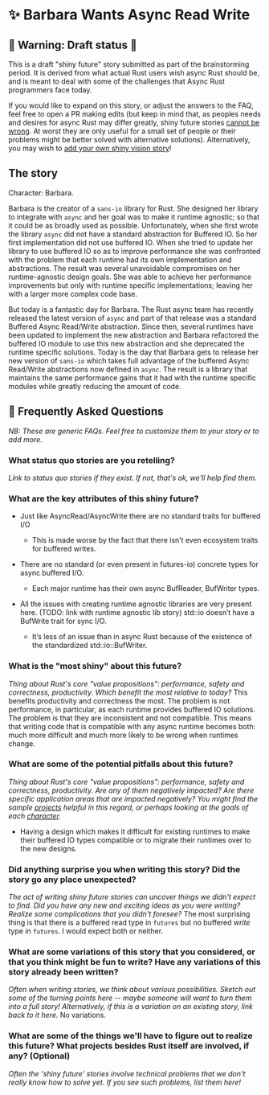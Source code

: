 # ✨ Barbara Wants Async Read Write

## 🚧 Warning: Draft status 🚧

This is a draft "shiny future" story submitted as part of the brainstorming period. It is derived from what actual Rust users wish async Rust should be, and is meant to deal with some of the challenges that Async Rust programmers face today.

If you would like to expand on this story, or adjust the answers to the FAQ, feel free to open a PR making edits (but keep in mind that, as peoples needs and desires for async Rust may differ greatly, shiny future stories [cannot be wrong]. At worst they are only useful for a small set of people or their problems might be better solved with alternative solutions). Alternatively, you may wish to [add your own shiny vision story][htvsq]!

## The story

Character: Barbara.

Barbara is the creator of a `sans-io` library for Rust. She designed her library to 
integrate with `async` and her goal was to make it runtime agnostic; so that it could
be as broadly used as possible.  Unfortunately, when she first wrote the library `async`
did not have a standard abstraction for Buffered IO. So her first implementation did
not use buffered IO.  When she tried to update her library to use buffered IO so as to
improve performance she was confronted with the problem that each runtime had its own
implementation and abstractions. The result was several unavoidable compromises on her
runtime-agnostic design goals.  She was able to achieve her performance improvements
but only with runtime specific implementations; leaving her with a larger more complex
code base.

But today is a fantastic day for Barbara.  The Rust async team has recently released
the latest version of `async` and part of that release was a standard Buffered Async
Read/Write abstraction.  Since then, several runtimes have been updated to implement
the new abstraction and Barbara refactored the buffered IO module to use this new
abstraction and she deprecated the runtime specific solutions. Today is the day that
Barbara gets to release her new version of `sans-io` which takes full advantage of the
buffered Async Read/Write abstractions now defined in `async`.  The result is a library
that maintains the same performance gains that it had with the runtime specific modules
while greatly reducing the amount of code.

## 🤔 Frequently Asked Questions

*NB: These are generic FAQs. Feel free to customize them to your story or to add more.*

### What status quo stories are you retelling?

*Link to status quo stories if they exist. If not, that's ok, we'll help find them.*

### What are the key attributes of this shiny future?

- Just like AsyncRead/AsyncWrite there are no standard traits for buffered I/O

    - This is made worse by the fact that there isn’t even ecosystem traits for buffered writes.

- There are no standard (or even present in futures-io) concrete types for async buffered I/O.

    - Each major runtime has their own async BufReader, BufWriter types.

- All the issues with creating runtime agnostic libraries are very present here. (TODO: link with runtime agnostic lib story)
std::io doesn’t have a BufWrite trait for sync I/O.

    - It’s less of an issue than in async Rust because of the existence of the standardized std::io::BufWriter.



### What is the "most shiny" about this future? 

*Thing about Rust's core "value propositions": performance, safety and correctness, productivity. Which benefit the most relative to today?*
This benefits productivity and correctness the most. The problem is not performance, in particular, as each runtime provides buffered IO solutions.  The problem is that they are inconsistent and not compatible. This means that writing code that is compatible with any async runtime becomes both: much more difficult and much more likely to be wrong when runtimes change.

### What are some of the potential pitfalls about this future?

*Thing about Rust's core "value propositions": performance, safety and correctness, productivity. Are any of them negatively impacted? Are there specific application areas that are impacted negatively? You might find the sample [projects] helpful in this regard, or perhaps looking at the goals of each [character].*
- Having a design which makes it difficult for existing runtimes to make their buffered IO types compatible or to migrate their runtimes over to the new designs.

### Did anything surprise you when writing this story? Did the story go any place unexpected?

*The act of writing shiny future stories can uncover things we didn't expect to find. Did you have any new and exciting ideas as you were writing? Realize some complications that you didn't foresee?*
The most surprising thing is that there is a buffered read type in `futures` but no buffered *write* type in `futures`.  I would expect both or neither.

### What are some variations of this story that you considered, or that you think might be fun to write? Have any variations of this story already been written?

*Often when writing stories, we think about various possibilities. Sketch out some of the turning points here -- maybe someone will want to turn them into a full story! Alternatively, if this is a variation on an existing story, link back to it here.*
No variations.

### What are some of the things we'll have to figure out to realize this future? What projects besides Rust itself are involved, if any? (Optional)

*Often the 'shiny future' stories involve technical problems that we don't really know how to solve yet. If you see such problems, list them here!*



[character]: ../../characters.md
[comment]: ../../how_to_vision/comment.md
[status quo stories]: ../status_quo.md
[Alan]: ../../characters/alan.md
[Grace]: ../../characters/grace.md
[Niklaus]: ../../characters/niklaus.md
[Barbara]: ../../characters/barbara.md
[projects]: ../../projects.md
[htvsq]: ../shiny_future.md
[cannot be wrong]: ../../how_to_vision/comment.md#comment-to-understand-or-improve-not-to-negate-or-dissuade
